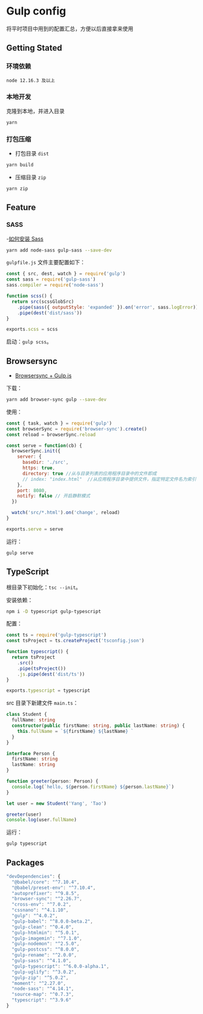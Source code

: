# Gulp config

将平时项目中用到的配置汇总，方便以后直接拿来使用

## Getting Stated

### 环境依赖

```text
node 12.16.3 及以上
```

### 本地开发

克隆到本地，并进入目录

```sh
yarn
```

### 打包压缩

- 打包目录 `dist`

```sh
yarn build
```

- 压缩目录 `zip`

```sh
yarn zip
```

## Feature

### SASS

-[如何安装 Sass](https://www.sass.hk/install/)

```sh
yarn add node-sass gulp-sass --save-dev
```

`gulpfile.js` 文件主要配置如下：

```js
const { src, dest, watch } = require('gulp')
const sass = require('gulp-sass')
sass.compiler = require('node-sass')

function scss() {
  return src(scssGlobSrc)
    .pipe(sass({ outputStyle: 'expanded' }).on('error', sass.logError))
    .pipe(dest('dist/sass'))
}

exports.scss = scss
```

启动：`gulp scss`。

## Browsersync

- [Browsersync + Gulp.js](http://www.browsersync.cn/docs/gulp/)

下载：

```bash
yarn add browser-sync gulp --save-dev
```

使用：

```js
const { task, watch } = require('gulp')
const browserSync = require('browser-sync').create()
const reload = browserSync.reload

const serve = function(cb) {
  browserSync.init({
    server: {
      baseDir: './src',
      https: true,
      directory: true //从与目录列表的应用程序目录中的文件即成
      // index: "index.html"  //从应用程序目录中提供文件，指定特定文件名为索引
    },
    port: 8080,
    notify: false // 开启静默模式
  })

  watch('src/*.html').on('change', reload)
}

exports.serve = serve
```

运行：

```sh
gulp serve
```

## TypeScript

根目录下初始化：`tsc --init`。

安装依赖：

```sh
npm i -D typescript gulp-typescript
```

配置：

```js
const ts = require('gulp-typescript')
const tsProject = ts.createProject('tsconfig.json')

function typescript() {
  return tsProject
    .src()
    .pipe(tsProject())
    .js.pipe(dest('dist/ts'))
}

exports.typescript = typescript
```

src 目录下新建文件 `main.ts`：

```ts
class Student {
  fullName: string
  constructor(public firstName: string, public lastName: string) {
    this.fullName = `${firstName} ${lastName} `
  }
}

interface Person {
  firstName: string
  lastName: string
}

function greeter(person: Person) {
  console.log(`hello, ${person.firstName} ${person.lastName}`)
}

let user = new Student('Yang', 'Tao')

greeter(user)
console.log(user.fullName)
```

运行：

```sh
gulp typescript
```

## Packages

```js
"devDependencies": {
  "@babel/core": "^7.10.4",
  "@babel/preset-env": "^7.10.4",
  "autoprefixer": "^9.8.5",
  "browser-sync": "^2.26.7",
  "cross-env": "^7.0.2",
  "cssnano": "^4.1.10",
  "gulp": "^4.0.2",
  "gulp-babel": "^8.0.0-beta.2",
  "gulp-clean": "^0.4.0",
  "gulp-htmlmin": "^5.0.1",
  "gulp-imagemin": "^7.1.0",
  "gulp-nodemon": "^2.5.0",
  "gulp-postcss": "^8.0.0",
  "gulp-rename": "^2.0.0",
  "gulp-sass": "^4.1.0",
  "gulp-typescript": "^6.0.0-alpha.1",
  "gulp-uglify": "^3.0.2",
  "gulp-zip": "^5.0.2",
  "moment": "^2.27.0",
  "node-sass": "^4.14.1",
  "source-map": "^0.7.3",
  "typescript": "^3.9.6"
}
```
